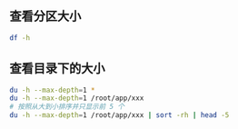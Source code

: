 ## 查看分区大小

```bash
df -h
```

## 查看目录下的大小

```bash
du -h --max-depth=1 *
du -h --max-depth=1 /root/app/xxx
# 按照从大到小排序并只显示前 5 个
du -h --max-depth=1 /root/app/xxx | sort -rh | head -5
```